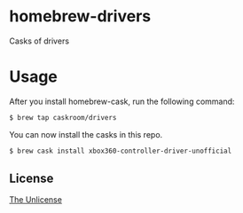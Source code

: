 # homebrew-drivers
Casks of drivers

# Usage

After you install homebrew-cask, run the following command:

```sh
$ brew tap caskroom/drivers
```

You can now install the casks in this repo.

```sh
$ brew cask install xbox360-controller-driver-unofficial
```

## License
[The Unlicense](http://unlicense.org/)
